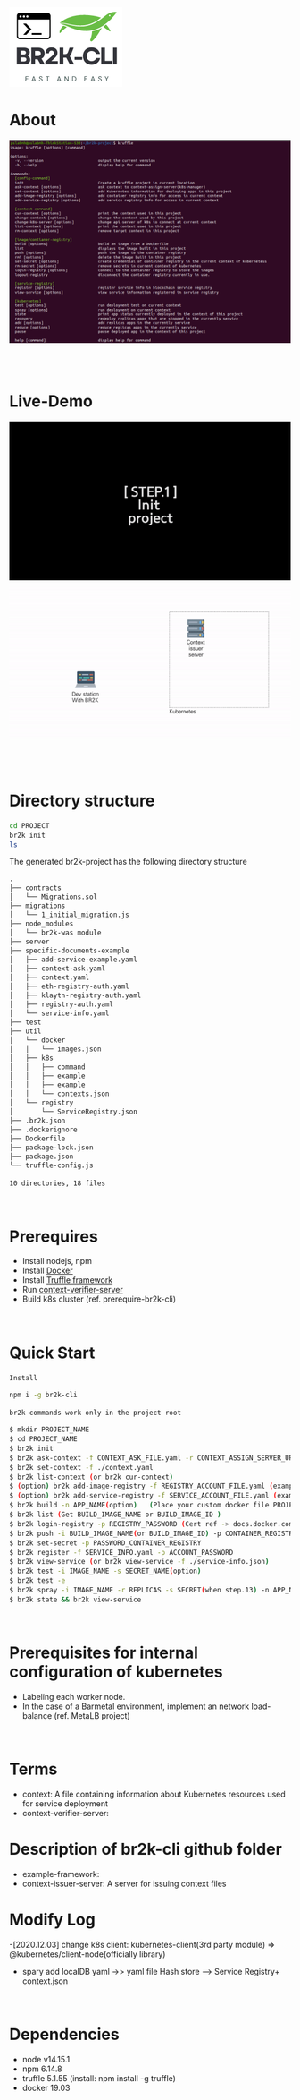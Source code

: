 <img alt="br2k-cli-logo" src="./assets/br2k-cli-logo.png">

# About

<img alt="br2k-cli" src="./assets/main.png"  align="center"/>

<br><br>

# Live-Demo

<img alt="cli-flow" src='./assets/cli-flow.gif' >
<img alt="cli-flow-results" src='./assets/results.gif'>

<br><br>

# Directory structure

```bash
cd PROJECT
br2k init
ls
```

The generated br2k-project has the following directory structure

```
.
├── contracts
│   └── Migrations.sol
├── migrations
│   └── 1_initial_migration.js
├── node_modules
│   └── br2k-was module
├── server
├── specific-documents-example
│   ├── add-service-example.yaml
│   ├── context-ask.yaml
│   ├── context.yaml
│   ├── eth-registry-auth.yaml
│   ├── klaytn-registry-auth.yaml
│   ├── registry-auth.yaml
│   └── service-info.yaml
├── test
├── util
│   └── docker
│   │   └── images.json
│   ├── k8s
│   │   ├── command
│   │   ├── example
│   │   ├── example
│   │   └── contexts.json
│   └── registry
│       └── ServiceRegistry.json
├── .br2k.json
├── .dockerignore
├── Dockerfile
├── package-lock.json
├── package.json
└── truffle-config.js

10 directories, 18 files
```

<br/>

# Prerequires

- Install nodejs, npm
- Install <a href=https://www.docker.com/>Docker</a>
- Install <a href=https://trufflesuite.com>Truffle framework</a>
- Run <a href=#Terms>context-verifier-server </a>
- Build k8s cluster (ref. prerequire-br2k-cli)

<br/>

# Quick Start

`Install`

```bash
npm i -g br2k-cli
```

`br2k commands work only in the project root`

```bash
$ mkdir PROJECT_NAME
$ cd PROJECT_NAME
$ br2k init
$ br2k ask-context -f CONTEXT_ASK_FILE.yaml -r CONTEXT_ASSIGN_SERVER_URL
$ br2k set-context -f ./context.yaml
$ br2k list-context (or br2k cur-context)
$ (option) br2k add-image-registry -f REGISTRY_ACCOUNT_FILE.yaml (example ->DIR: specific-document-example)
$ (option) br2k add-service-registry -f SERVICE_ACCOUNT_FILE.yaml (example ->DIR: specific-document-example)
$ br2k build -n APP_NAME(option)   (Place your custom docker file PROJECT_ROOT/util/docker/ )
$ br2k list (Get BUILD_IMAGE_NAME or BUILD_IMAGE_ID )
$ br2k login-registry -p REGISTRY_PASSWORD (Cert ref -> docs.docker.com/engine.security/certificates/)
$ br2k push -i BUILD_IMAGE_NAME(or BUILD_IMAGE_ID) -p CONTAINER_REGISTRY_PROJECT
$ br2k set-secret -p PASSWORD_CONTAINER_REGISTRY
$ br2k register -f SERVICE_INFO.yaml -p ACCOUNT_PASSWORD
$ br2k view-service (or br2k view-service -f ./service-info.json)
$ br2k test -i IMAGE_NAME -s SECRET_NAME(option)
$ br2k test -e
$ br2k spray -i IMAGE_NAME -r REPLICAS -s SECRET(when step.13) -n APP_NAME
$ br2k state && br2k view-service
```

<br/>

# Prerequisites for internal configuration of kubernetes

- Labeling each worker node.
- In the case of a Barmetal environment, implement an network load-balance (ref. MetaLB project)

<br/>

# Terms

- context: A file containing information about Kubernetes resources used for service deployment
- context-verifier-server:

# Description of br2k-cli github folder

- example-framework:
- context-issuer-server: A server for issuing context files

# Modify Log

-[2020.12.03] change k8s client: kubernetes-client(3rd party module) => @kubernetes/client-node(officially library)

- spary add localDB yaml ->> yaml file Hash store --> Service Registry+ context.json

<br/>

# Dependencies

- node v14.15.1
- npm 6.14.8
- truffle 5.1.55 (install: npm install -g truffle)
- docker 19.03

